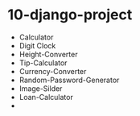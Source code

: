 # 10-django-project
 - Calculator
 - Digit Clock
 - Height-Converter
 - Tip-Calculator
 - Currency-Converter
 - Random-Password-Generator
 - Image-Silder
 - Loan-Calculator
 - 
